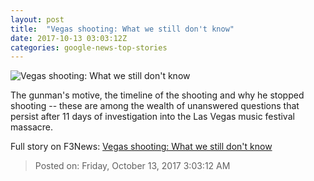 ```yaml
---
layout: post
title:  "Vegas shooting: What we still don't know"
date: 2017-10-13 03:03:12Z
categories: google-news-top-stories
---
```


![Vegas shooting: What we still don't know](http://i2.cdn.cnn.com/cnnnext/dam/assets/171003161018-01-paddocks-room-mandalay-bay-super-tease.jpg)

The gunman's motive, the timeline of the shooting and why he stopped shooting -- these are among the wealth of unanswered questions that persist after 11 days of investigation into the Las Vegas music festival massacre.


Full story on F3News: [Vegas shooting: What we still don't know](http://www.f3nws.com/n/GjKkSE)

> Posted on: Friday, October 13, 2017 3:03:12 AM
